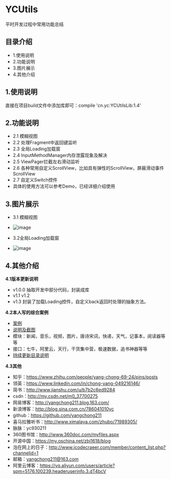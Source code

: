 # YCUtils
平时开发过程中常用功能总结
## 目录介绍
- 1.使用说明
- 2.功能说明
- 3.图片展示
- 4.其他介绍

## 1.使用说明
直接在项目build文件中添加库即可：compile 'cn.yc:YCUtilsLib:1.4'

## 2.功能说明
- 2.1 模糊视图
- 2.2 处理Fragment中返回键监听
- 2.3 全局Loading加载窗
- 2.4 InputMethodManager内存泄露现象及解决
- 2.5 ViewPager拦截左右滑动监听
- 2.6 各种常用自定义ScrollView，比如具有弹性的ScrollView，屏蔽滑动事件ScrollView
- 2.7 自定义Switch控件
- 具体的使用方法可以参考Demo，已经详细介绍使用

## 3.图片展示
- 3.1 模糊视图
- ![image](https://github.com/yangchong211/YCUtils/blob/master/image/Screenshot_1.png)

- 3.2全局Loading加载窗
- ![image](https://github.com/yangchong211/YCUtils/blob/master/image/Screenshot_2.png)

## 4.其他介绍
**4.1版本更新说明**
- v1.0.0 抽取开发中部分代码，封装成库
- v1.1 v1.2 
- v1.3 封装了加载Loading控件，自定义back返回时处理的抽象方法。

**4.2本人写的综合案例**
- [案例](https://github.com/yangchong211/LifeHelper)
- [说明及截图](https://github.com/yangchong211/LifeHelper/blob/master/README.md)
- 模块：新闻，音乐，视频，图片，唐诗宋词，快递，天气，记事本，阅读器等等
- 接口：七牛，阿里云，天行，干货集中营，极速数据，追书神器等等
- [持续更新目录说明](http://www.jianshu.com/p/53017c3fc75d)

**4.3其他**
- 知乎：https://www.zhihu.com/people/yang-chong-69-24/pins/posts
- 领英：https://www.linkedin.com/in/chong-yang-049216146/
- 简书：http://www.jianshu.com/u/b7b2c6ed9284
- csdn：http://my.csdn.net/m0_37700275
- 网易博客：http://yangchong211.blog.163.com/
- 新浪博客：http://blog.sina.com.cn/786041010yc
- github：https://github.com/yangchong211
- 喜马拉雅听书：http://www.ximalaya.com/zhubo/71989305/
- 脉脉：yc930211
- 360图书馆：http://www.360doc.com/myfiles.aspx
- 开源中国：https://my.oschina.net/zbj1618/blog
- 泡在网上的日子：http://www.jcodecraeer.com/member/content_list.php?channelid=1
- 邮箱：yangchong211@163.com
- 阿里云博客：https://yq.aliyun.com/users/article?spm=5176.100239.headeruserinfo.3.dT4bcV
